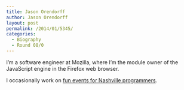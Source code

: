 ```yaml
---
title: Jason Orendorff
author: Jason Orendorff
layout: post
permalink: /2014/01/5345/
categories:
  - Biography
  - Round 08/0
---
```

I’m a software engineer at Mozilla, where I’m the module owner of the JavaScript engine in the Firefox web browser.

I occasionally work on [fun events for Nashville programmers][1].

 [1]: http://co-op.nashvl.org/